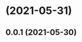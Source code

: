 # [](https://github.com/Huang-An/const-an/compare/v0.0.1...v) (2021-05-31)



## 0.0.1 (2021-05-30)



